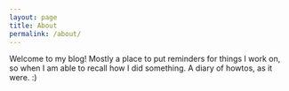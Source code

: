 ```yaml
---
layout: page
title: About
permalink: /about/
---
```


Welcome to my blog! Mostly a place to put reminders for things I work on, so when I am able to recall how I did something. A diary of howtos, as it were. :)
